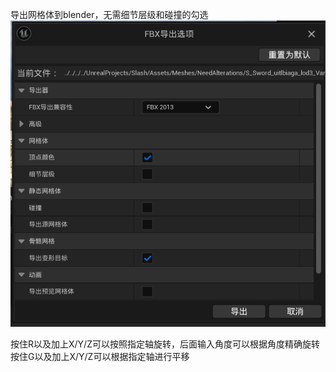 导出网格体到blender，无需细节层级和碰撞的勾选
![输入图片说明](/imgs/2024-08-22/cIhSUB0bckOirb2u.png)

按住R以及加上X/Y/Z可以按照指定轴旋转，后面输入角度可以根据角度精确旋转
按住G以及加上X/Y/Z可以根据指定轴进行平移


<!--stackedit_data:
eyJoaXN0b3J5IjpbODM2NTExOTYyLC0zNTY1NDY3MzZdfQ==
-->